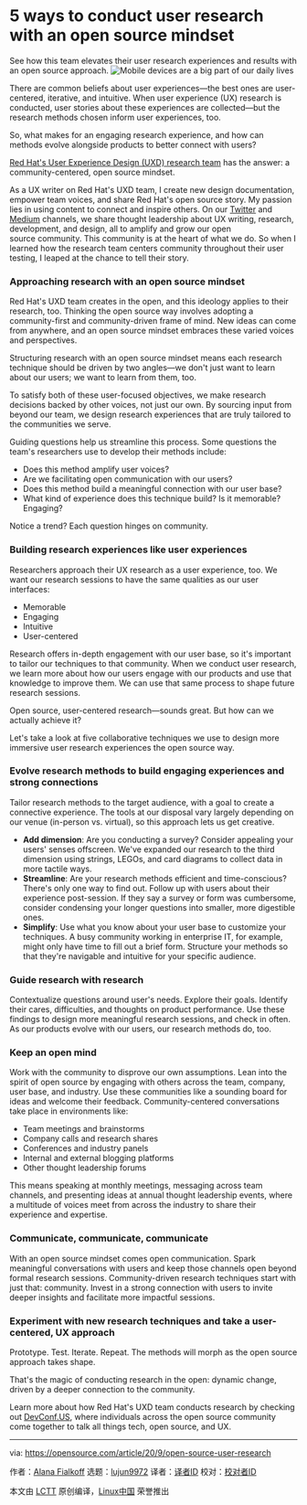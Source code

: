 [#]: collector: (lujun9972)
[#]: translator: ( )
[#]: reviewer: ( )
[#]: publisher: ( )
[#]: url: ( )
[#]: subject: (5 ways to conduct user research with an open source mindset)
[#]: via: (https://opensource.com/article/20/9/open-source-user-research)
[#]: author: (Alana Fialkoff https://opensource.com/users/alana)

5 ways to conduct user research with an open source mindset
======
See how this team elevates their user research experiences and results
with an open source approach.
![Mobile devices are a big part of our daily lives][1]

There are common beliefs about user experiences—the best ones are user-centered, iterative, and intuitive. When user experience (UX) research is conducted, user stories about these experiences are collected—but the research methods chosen inform user experiences, too.

So, what makes for an engaging research experience, and how can methods evolve alongside products to better connect with users?

[Red Hat's User Experience Design (UXD) research team][2] has the answer: a community-centered, open source mindset. 

As a UX writer on Red Hat's UXD team, I create new design documentation, empower team voices, and share Red Hat's open source story. My passion lies in using content to connect and inspire others. On our [Twitter][3] and [Medium][4] channels, we share thought leadership about UX writing, research, development, and design, all to amplify and grow our open source community. This community is at the heart of what we do. So when I learned how the research team centers community throughout their user testing, I leaped at the chance to tell their story.

### Approaching research with an open source mindset

Red Hat's UXD team creates in the open, and this ideology applies to their research, too. Thinking the open source way involves adopting a community-first and community-driven frame of mind. New ideas can come from anywhere, and an open source mindset embraces these varied voices and perspectives.

Structuring research with an open source mindset means each research technique should be driven by two angles—we don't just want to learn about our users; we want to learn from them, too.

To satisfy both of these user-focused objectives, we make research decisions backed by other voices, not just our own. By sourcing input from beyond our team, we design research experiences that are truly tailored to the communities we serve.

Guiding questions help us streamline this process. Some questions the team's researchers use to develop their methods include:

  * Does this method amplify user voices?
  * Are we facilitating open communication with our users?
  * Does this method build a meaningful connection with our user base?
  * What kind of experience does this technique build? Is it memorable? Engaging?



Notice a trend? Each question hinges on community.

### Building research experiences like user experiences

Researchers approach their UX research as a user experience, too. We want our research sessions to have the same qualities as our user interfaces:

  * Memorable
  * Engaging
  * Intuitive
  * User-centered



Research offers in-depth engagement with our user base, so it's important to tailor our techniques to that community. When we conduct user research, we learn more about how our users engage with our products and use that knowledge to improve them. We can use that same process to shape future research sessions.

Open source, user-centered research—sounds great. But how can we actually achieve it?

Let's take a look at five collaborative techniques we use to design more immersive user research experiences the open source way.

### Evolve research methods to build engaging experiences and strong connections

Tailor research methods to the target audience, with a goal to create a connective experience. The tools at our disposal vary largely depending on our venue (in-person vs. virtual), so this approach lets us get creative.

  * **Add dimension**: Are you conducting a survey? Consider appealing your users' senses offscreen. We've expanded our research to the third dimension using strings, LEGOs, and card diagrams to collect data in more tactile ways.
  * **Streamline**: Are your research methods efficient and time-conscious? There's only one way to find out. Follow up with users about their experience post-session. If they say a survey or form was cumbersome, consider condensing your longer questions into smaller, more digestible ones.
  * **Simplify**: Use what you know about your user base to customize your techniques. A busy community working in enterprise IT, for example, might only have time to fill out a brief form. Structure your methods so that they're navigable and intuitive for your specific audience.



### Guide research with research

Contextualize questions around user's needs. Explore their goals. Identify their cares, difficulties, and thoughts on product performance. Use these findings to design more meaningful research sessions, and check in often. As our products evolve with our users, our research methods do, too.

### Keep an open mind

Work with the community to disprove our own assumptions. Lean into the spirit of open source by engaging with others across the team, company, user base, and industry. Use these communities like a sounding board for ideas and welcome their feedback. Community-centered conversations take place in environments like:

  * Team meetings and brainstorms
  * Company calls and research shares
  * Conferences and industry panels
  * Internal and external blogging platforms
  * Other thought leadership forums



This means speaking at monthly meetings, messaging across team channels, and presenting ideas at annual thought leadership events, where a multitude of voices meet from across the industry to share their experience and expertise.

### Communicate, communicate, communicate

With an open source mindset comes open communication. Spark meaningful conversations with users and keep those channels open beyond formal research sessions. Community-driven research techniques start with just that: community. Invest in a strong connection with users to invite deeper insights and facilitate more impactful sessions.

### Experiment with new research techniques and take a user-centered, UX approach

Prototype. Test. Iterate. Repeat. The methods will morph as the open source approach takes shape.

That's the magic of conducting research in the open: dynamic change, driven by a deeper connection to the community.

Learn more about how Red Hat's UXD team conducts research by checking out [DevConf.US][5], where individuals across the open source community come together to talk all things tech, open source, and UX.

--------------------------------------------------------------------------------

via: https://opensource.com/article/20/9/open-source-user-research

作者：[Alana Fialkoff][a]
选题：[lujun9972][b]
译者：[译者ID](https://github.com/译者ID)
校对：[校对者ID](https://github.com/校对者ID)

本文由 [LCTT](https://github.com/LCTT/TranslateProject) 原创编译，[Linux中国](https://linux.cn/) 荣誉推出

[a]: https://opensource.com/users/alana
[b]: https://github.com/lujun9972
[1]: https://opensource.com/sites/default/files/styles/image-full-size/public/lead-images/mobile-demo-device-phone.png?itok=y9cHLI_F (Mobile devices are a big part of our daily lives)
[2]: https://medium.com/patternfly/from-interviewers-to-interviewees-meet-red-hats-ux-research-team-af860a65abc5
[3]: https://twitter.com/RedHatUXD
[4]: https://medium.com/patternfly
[5]: https://www.devconf.info/us/
